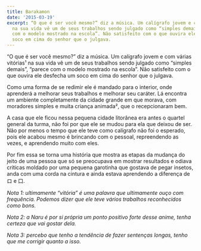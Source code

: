 ```yaml
---
title: Barakamon
date: '2015-03-19'
excerpt: “O que é ser você mesmo?” diz a música. Um calígrafo jovem e com várias vitórias¹
  na sua vida vê um de seus trabalhos sendo julgado como “simples demais”, “parece
  com o modelo mostrado na escola”. Não satisfeito com o que ouvira ele desfecha um
  soco em cima do senhor que o julgava.
---
```




“O que é ser você mesmo?” diz a música. Um calígrafo jovem e com várias
vitórias¹ na sua vida vê um de seus trabalhos sendo julgado como
“simples demais”, “parece com o modelo mostrado na escola”. Não
satisfeito com o que ouvira ele desfecha um soco em cima do senhor que o
julgava.

Como uma forma de se redimir ele é mandado para o interior, onde
aprenderá a melhorar seus trabalhos e melhorar seu caráter. Lá encontra
um ambiente completamente da cidade grande em que morava, com moradores
simples e muita criança animada², que o recepcionaram bem.

A casa que ele ficou nessa pequena cidade litorânea era antes o quartel
general da turma, não foi por que ele se mudou para ela que deixou de
ser. Não por menos o tempo que ele teve como calígrafo não foi o
esperado, pois ele acabou mesmo é brincando com o pessoal, repreendendo
as vezes, e aprendendo muito com eles.

Por fim essa se torna uma história que mostra as etapas da mudança do
jeito de uma pessoa que só se preocupava em mostrar resultados e odiava
criticas moldado por uma pequena garotinha que gostava de pegar insetos,
anda com uma corda na cintura e ainda estava aprendendo a diferença de
ロ e 口.

<!-- more -->

*Nota 1: ultimamente “vitória” é uma palavra que ultimamente ouço com
frequência. Podemos dizer que ele teve vários trabalhos reconhecidos
como bons.*

*Nota 2: a Naru é por si própria um ponto positivo forte desse anime,
tenha certeza que vai gostar dela.*

*Nota 3:* *percebo que tenho a tendência de fazer sentenças longas,
tenho que me corrigir quanto a isso.*


